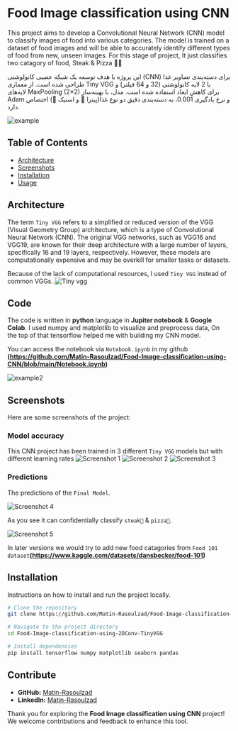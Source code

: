 # Food Image classification using CNN

This project aims to develop a Convolutional Neural Network (CNN) model to classify images of food into various categories. The model is trained on a dataset of food images and will be able to accurately identify different types of food from new, unseen images. For this stage of project, It just classifies two catagory of food, Steak & Pizza 🥩🍕

این پروژه با هدف توسعه یک شبکه عصبی کانولوشنی (CNN) برای دسته‌بندی تصاویر غذا طراحی شده است. از معماری Tiny VGG با 2 لایه کانولوشنی (32 و 64 فیلتر) و لایه‌های MaxPooling (2×2) برای کاهش ابعاد استفاده شده است. مدل، با بهینه‌ساز Adam و نرخ یادگیری 0.001، به دسته‌بندی دقیق دو نوع غذا(پیتزا 🍕 و استیک 🥩) اختصاص دارد.

![example](docs/Banner.png)

## Table of Contents

- [Architecture](#Architecture)
- [Screenshots](#screenshots)
- [Installation](#installation)
- [Usage](#usage)

## Architecture

The term `Tiny VGG` refers to a simplified or reduced version of the VGG (Visual Geometry Group) architecture, which is a type of Convolutional Neural Network (CNN). The original VGG networks, such as VGG16 and VGG19, are known for their deep architecture with a large number of layers, specifically 16 and 19 layers, respectively. However, these models are computationally expensive and may be overkill for smaller tasks or datasets.

Because of the lack of computational resources, I used `Tiny VGG` instead of common VGGs.
![Tiny vgg](docs/tinyvgg.png)

## Code

The code is written in **python** language in **Jupiter notebook** & **Google Colab**.
I used numpy and matplotlib to visualize and preprocess data, On the top of that tensorflow helped me with building my CNN model.

You can access the notebook via `Notebook.ipynb` in my github **(https://github.com/Matin-Rasoulzad/Food-Image-classification-using-CNN/blob/main/Notebook.ipynb)**

![example2](docs/notebook.png)

## Screenshots

Here are some screenshots of the project:

### Model accuracy

This CNN project has been trained in 3 different `Tiny VGG` models but with different learning rates
![Screenshot 1](docs/model_1.png)
![Screenshot 2](docs/model_2.png)
![Screenshot 3](docs/model_3.png)

### Predictions

The predictions of the `Final Model`.

![Screenshot 4](docs/pizza.jpg)<br>

As you see it can confidentially classify `steak🥩` & `pizza🍕`.

![Screenshot 5](docs/steak.jpg)<br>

In later versions we would try to add new food catagories from `Food 101 dataset`**(https://www.kaggle.com/datasets/dansbecker/food-101)**

## Installation

Instructions on how to install and run the project locally.

```bash
# Clone the repository
git clone https://github.com/Matin-Rasoulzad/Food-Image-classification-using-2DConv-TinyVGG.git

# Navigate to the project directory
cd Food-Image-classification-using-2DConv-TinyVGG

# Install dependencies
pip install tensorflow numpy matplotlib seaborn pandas
```

## Contribute

-   **GitHub:** [Matin-Rasoulzad](https://github.com/Matin-Rasoulzad)
-   **LinkedIn:** [Matin-Rasoulzad](https://www.linkedin.com/in/Matin-Rasoulzad)

Thank you for exploring the **Food Image classification using CNN** project! We welcome contributions and feedback to enhance this tool.
